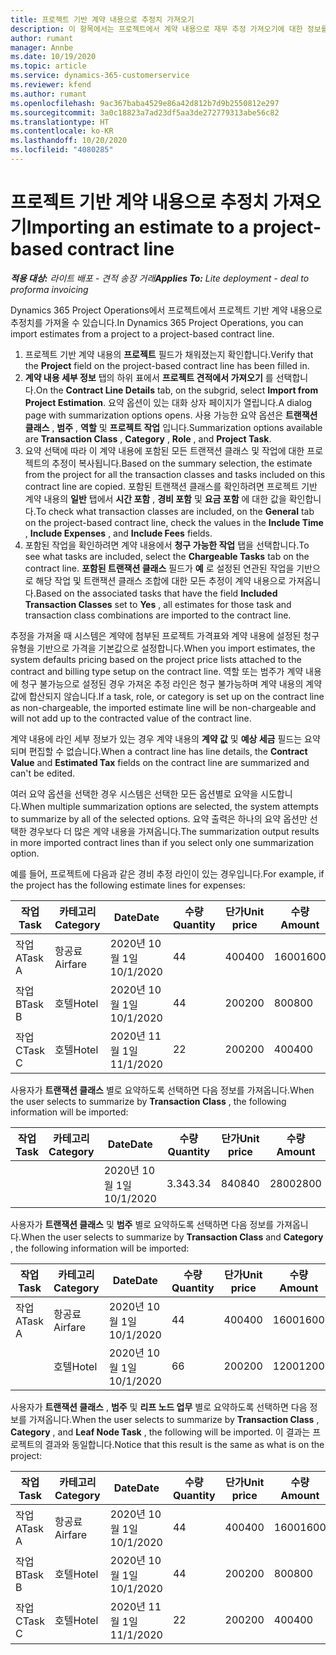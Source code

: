 ```yaml
---
title: 프로젝트 기반 계약 내용으로 추정치 가져오기
description: 이 항목에서는 프로젝트에서 계약 내용으로 재무 추정 가져오기에 대한 정보를 제공합니다.
author: rumant
manager: Annbe
ms.date: 10/19/2020
ms.topic: article
ms.service: dynamics-365-customerservice
ms.reviewer: kfend
ms.author: rumant
ms.openlocfilehash: 9ac367baba4529e86a42d812b7d9b2550812e297
ms.sourcegitcommit: 3a0c18823a7ad23df5aa3de272779313abe56c82
ms.translationtype: HT
ms.contentlocale: ko-KR
ms.lasthandoff: 10/20/2020
ms.locfileid: "4080285"
---
```

# <a name="importing-an-estimate-to-a-project-based-contract-line"></a><span data-ttu-id="fff6a-103">프로젝트 기반 계약 내용으로 추정치 가져오기</span><span class="sxs-lookup"><span data-stu-id="fff6a-103">Importing an estimate to a project-based contract line</span></span>

<span data-ttu-id="fff6a-104">_**적용 대상:** 라이트 배포 - 견적 송장 거래_</span><span class="sxs-lookup"><span data-stu-id="fff6a-104">_**Applies To:** Lite deployment - deal to proforma invoicing_</span></span>

<span data-ttu-id="fff6a-105">Dynamics 365 Project Operations에서 프로젝트에서 프로젝트 기반 계약 내용으로 추정치를 가져올 수 있습니다.</span><span class="sxs-lookup"><span data-stu-id="fff6a-105">In Dynamics 365 Project Operations, you can import estimates from a project to a project-based contract line.</span></span>

1. <span data-ttu-id="fff6a-106">프로젝트 기반 계약 내용의 **프로젝트** 필드가 채워졌는지 확인합니다.</span><span class="sxs-lookup"><span data-stu-id="fff6a-106">Verify that the **Project** field on the project-based contract line has been filled in.</span></span>
2. <span data-ttu-id="fff6a-107">**계약 내용 세부 정보** 탭의 하위 표에서 **프로젝트 견적에서 가져오기** 를 선택합니다.</span><span class="sxs-lookup"><span data-stu-id="fff6a-107">On the **Contract Line Details** tab, on the subgrid, select **Import from Project Estimation**.</span></span> <span data-ttu-id="fff6a-108">요약 옵션이 있는 대화 상자 페이지가 열립니다.</span><span class="sxs-lookup"><span data-stu-id="fff6a-108">A dialog page with summarization options opens.</span></span> <span data-ttu-id="fff6a-109">사용 가능한 요약 옵션은 **트랜잭션 클래스** , **범주** , **역할** 및 **프로젝트 작업** 입니다.</span><span class="sxs-lookup"><span data-stu-id="fff6a-109">Summarization options available are **Transaction Class** , **Category** , **Role** , and **Project Task**.</span></span>
3. <span data-ttu-id="fff6a-110">요약 선택에 따라 이 계약 내용에 포함된 모든 트랜잭션 클래스 및 작업에 대한 프로젝트의 추정이 복사됩니다.</span><span class="sxs-lookup"><span data-stu-id="fff6a-110">Based on the summary selection, the estimate from the project for all the transaction classes and tasks included on this contract line are copied.</span></span> <span data-ttu-id="fff6a-111">포함된 트랜잭션 클래스를 확인하려면 프로젝트 기반 계약 내용의 **일반** 탭에서 **시간 포함** , **경비 포함** 및 **요금 포함** 에 대한 값을 확인합니다.</span><span class="sxs-lookup"><span data-stu-id="fff6a-111">To check what transaction classes are included, on the **General** tab on the project-based contract line, check the values in the **Include Time** , **Include Expenses** , and **Include Fees** fields.</span></span> 
4. <span data-ttu-id="fff6a-112">포함된 작업을 확인하려면 계약 내용에서 **청구 가능한 작업** 탭을 선택합니다.</span><span class="sxs-lookup"><span data-stu-id="fff6a-112">To see what tasks are included, select the **Chargeable Tasks** tab on the contract line.</span></span> <span data-ttu-id="fff6a-113">**포함된 트랜잭션 클래스** 필드가 **예** 로 설정된 연관된 작업을 기반으로 해당 작업 및 트랜잭션 클래스 조합에 대한 모든 추정이 계약 내용으로 가져옵니다.</span><span class="sxs-lookup"><span data-stu-id="fff6a-113">Based on the associated tasks that have the field **Included Transaction Classes** set to **Yes** , all estimates for those task and transaction class combinations are imported to the contract line.</span></span>

<span data-ttu-id="fff6a-114">추정을 가져올 때 시스템은 계약에 첨부된 프로젝트 가격표와 계약 내용에 설정된 청구 유형을 기반으로 가격을 기본값으로 설정합니다.</span><span class="sxs-lookup"><span data-stu-id="fff6a-114">When you import estimates, the system defaults pricing based on the project price lists attached to the contract and billing type setup on the contract line.</span></span> <span data-ttu-id="fff6a-115">역할 또는 범주가 계약 내용에 청구 불가능으로 설정된 경우 가져온 추정 라인은 청구 불가능하며 계약 내용의 계약 값에 합산되지 않습니다.</span><span class="sxs-lookup"><span data-stu-id="fff6a-115">If a task, role, or category is set up on the contract line as non-chargeable, the imported estimate line will be non-chargeable and will not add up to the contracted value of the contract line.</span></span>

<span data-ttu-id="fff6a-116">계약 내용에 라인 세부 정보가 있는 경우 계약 내용의 **계약 값** 및 **예상 세금** 필드는 요약되며 편집할 수 없습니다.</span><span class="sxs-lookup"><span data-stu-id="fff6a-116">When a contract line has line details, the **Contract Value** and **Estimated Tax** fields on the contract line are summarized and can't be edited.</span></span>

<span data-ttu-id="fff6a-117">여러 요약 옵션을 선택한 경우 시스템은 선택한 모든 옵션별로 요약을 시도합니다.</span><span class="sxs-lookup"><span data-stu-id="fff6a-117">When multiple summarization options are selected, the system attempts to summarize by all of the selected options.</span></span> <span data-ttu-id="fff6a-118">요약 출력은 하나의 요약 옵션만 선택한 경우보다 더 많은 계약 내용을 가져옵니다.</span><span class="sxs-lookup"><span data-stu-id="fff6a-118">The summarization output results in more imported contract lines than if you select only one summarization option.</span></span>

<span data-ttu-id="fff6a-119">예를 들어, 프로젝트에 다음과 같은 경비 추정 라인이 있는 경우입니다.</span><span class="sxs-lookup"><span data-stu-id="fff6a-119">For example, if the project has the following estimate lines for expenses:</span></span>

| <span data-ttu-id="fff6a-120">작업</span><span class="sxs-lookup"><span data-stu-id="fff6a-120">Task</span></span> | <span data-ttu-id="fff6a-121">카테고리</span><span class="sxs-lookup"><span data-stu-id="fff6a-121">Category</span></span> | <span data-ttu-id="fff6a-122">Date</span><span class="sxs-lookup"><span data-stu-id="fff6a-122">Date</span></span> | <span data-ttu-id="fff6a-123">수량</span><span class="sxs-lookup"><span data-stu-id="fff6a-123">Quantity</span></span> | <span data-ttu-id="fff6a-124">단가</span><span class="sxs-lookup"><span data-stu-id="fff6a-124">Unit price</span></span> | <span data-ttu-id="fff6a-125">수량</span><span class="sxs-lookup"><span data-stu-id="fff6a-125">Amount</span></span> |
| --- | --- | --- | --- | --- | --- |
| <span data-ttu-id="fff6a-126">작업 A</span><span class="sxs-lookup"><span data-stu-id="fff6a-126">Task A</span></span> | <span data-ttu-id="fff6a-127">항공료</span><span class="sxs-lookup"><span data-stu-id="fff6a-127">Airfare</span></span> | <span data-ttu-id="fff6a-128">2020년 10월 1일</span><span class="sxs-lookup"><span data-stu-id="fff6a-128">10/1/2020</span></span> | <span data-ttu-id="fff6a-129">4</span><span class="sxs-lookup"><span data-stu-id="fff6a-129">4</span></span> | <span data-ttu-id="fff6a-130">400</span><span class="sxs-lookup"><span data-stu-id="fff6a-130">400</span></span> | <span data-ttu-id="fff6a-131">1600</span><span class="sxs-lookup"><span data-stu-id="fff6a-131">1600</span></span> |
| <span data-ttu-id="fff6a-132">작업 B</span><span class="sxs-lookup"><span data-stu-id="fff6a-132">Task B</span></span> | <span data-ttu-id="fff6a-133">호텔</span><span class="sxs-lookup"><span data-stu-id="fff6a-133">Hotel</span></span> | <span data-ttu-id="fff6a-134">2020년 10월 1일</span><span class="sxs-lookup"><span data-stu-id="fff6a-134">10/1/2020</span></span> | <span data-ttu-id="fff6a-135">4</span><span class="sxs-lookup"><span data-stu-id="fff6a-135">4</span></span> | <span data-ttu-id="fff6a-136">200</span><span class="sxs-lookup"><span data-stu-id="fff6a-136">200</span></span> | <span data-ttu-id="fff6a-137">800</span><span class="sxs-lookup"><span data-stu-id="fff6a-137">800</span></span> |
| <span data-ttu-id="fff6a-138">작업 C</span><span class="sxs-lookup"><span data-stu-id="fff6a-138">Task C</span></span> | <span data-ttu-id="fff6a-139">호텔</span><span class="sxs-lookup"><span data-stu-id="fff6a-139">Hotel</span></span> | <span data-ttu-id="fff6a-140">2020년 11월 1일</span><span class="sxs-lookup"><span data-stu-id="fff6a-140">11/1/2020</span></span> | <span data-ttu-id="fff6a-141">2</span><span class="sxs-lookup"><span data-stu-id="fff6a-141">2</span></span> | <span data-ttu-id="fff6a-142">200</span><span class="sxs-lookup"><span data-stu-id="fff6a-142">200</span></span> | <span data-ttu-id="fff6a-143">400</span><span class="sxs-lookup"><span data-stu-id="fff6a-143">400</span></span> |

<span data-ttu-id="fff6a-144">사용자가 **트랜잭션 클래스** 별로 요약하도록 선택하면 다음 정보를 가져옵니다.</span><span class="sxs-lookup"><span data-stu-id="fff6a-144">When the user selects to summarize by **Transaction Class** , the following information will be imported:</span></span>

| <span data-ttu-id="fff6a-145">작업</span><span class="sxs-lookup"><span data-stu-id="fff6a-145">Task</span></span> | <span data-ttu-id="fff6a-146">카테고리</span><span class="sxs-lookup"><span data-stu-id="fff6a-146">Category</span></span> | <span data-ttu-id="fff6a-147">Date</span><span class="sxs-lookup"><span data-stu-id="fff6a-147">Date</span></span> | <span data-ttu-id="fff6a-148">수량</span><span class="sxs-lookup"><span data-stu-id="fff6a-148">Quantity</span></span> | <span data-ttu-id="fff6a-149">단가</span><span class="sxs-lookup"><span data-stu-id="fff6a-149">Unit price</span></span> | <span data-ttu-id="fff6a-150">수량</span><span class="sxs-lookup"><span data-stu-id="fff6a-150">Amount</span></span> |
| --- | --- | --- | --- | --- | --- |
| &nbsp; | &nbsp; | <span data-ttu-id="fff6a-151">2020년 10월 1일</span><span class="sxs-lookup"><span data-stu-id="fff6a-151">10/1/2020</span></span> | <span data-ttu-id="fff6a-152">3.34</span><span class="sxs-lookup"><span data-stu-id="fff6a-152">3.34</span></span> | <span data-ttu-id="fff6a-153">840</span><span class="sxs-lookup"><span data-stu-id="fff6a-153">840</span></span> | <span data-ttu-id="fff6a-154">2800</span><span class="sxs-lookup"><span data-stu-id="fff6a-154">2800</span></span> |

<span data-ttu-id="fff6a-155">사용자가 **트랜잭션 클래스** 및 **범주** 별로 요약하도록 선택하면 다음 정보를 가져옵니다.</span><span class="sxs-lookup"><span data-stu-id="fff6a-155">When the user selects to summarize by **Transaction Class** and **Category** , the following information will be imported:</span></span>

| <span data-ttu-id="fff6a-156">작업</span><span class="sxs-lookup"><span data-stu-id="fff6a-156">Task</span></span> | <span data-ttu-id="fff6a-157">카테고리</span><span class="sxs-lookup"><span data-stu-id="fff6a-157">Category</span></span> | <span data-ttu-id="fff6a-158">Date</span><span class="sxs-lookup"><span data-stu-id="fff6a-158">Date</span></span> | <span data-ttu-id="fff6a-159">수량</span><span class="sxs-lookup"><span data-stu-id="fff6a-159">Quantity</span></span> | <span data-ttu-id="fff6a-160">단가</span><span class="sxs-lookup"><span data-stu-id="fff6a-160">Unit price</span></span> | <span data-ttu-id="fff6a-161">수량</span><span class="sxs-lookup"><span data-stu-id="fff6a-161">Amount</span></span> |
| --- | --- | --- | --- | --- | --- |
| <span data-ttu-id="fff6a-162">작업 A</span><span class="sxs-lookup"><span data-stu-id="fff6a-162">Task A</span></span> | <span data-ttu-id="fff6a-163">항공료</span><span class="sxs-lookup"><span data-stu-id="fff6a-163">Airfare</span></span> | <span data-ttu-id="fff6a-164">2020년 10월 1일</span><span class="sxs-lookup"><span data-stu-id="fff6a-164">10/1/2020</span></span> | <span data-ttu-id="fff6a-165">4</span><span class="sxs-lookup"><span data-stu-id="fff6a-165">4</span></span> | <span data-ttu-id="fff6a-166">400</span><span class="sxs-lookup"><span data-stu-id="fff6a-166">400</span></span> | <span data-ttu-id="fff6a-167">1600</span><span class="sxs-lookup"><span data-stu-id="fff6a-167">1600</span></span> |
| &nbsp;| <span data-ttu-id="fff6a-168">호텔</span><span class="sxs-lookup"><span data-stu-id="fff6a-168">Hotel</span></span> | <span data-ttu-id="fff6a-169">2020년 10월 1일</span><span class="sxs-lookup"><span data-stu-id="fff6a-169">10/1/2020</span></span> | <span data-ttu-id="fff6a-170">6</span><span class="sxs-lookup"><span data-stu-id="fff6a-170">6</span></span> | <span data-ttu-id="fff6a-171">200</span><span class="sxs-lookup"><span data-stu-id="fff6a-171">200</span></span> | <span data-ttu-id="fff6a-172">1200</span><span class="sxs-lookup"><span data-stu-id="fff6a-172">1200</span></span> |

<span data-ttu-id="fff6a-173">사용자가 **트랜잭션 클래스** , **범주** 및 **리프 노드 업무** 별로 요약하도록 선택하면 다음 정보를 가져옵니다.</span><span class="sxs-lookup"><span data-stu-id="fff6a-173">When the user selects to summarize by **Transaction Class** , **Category** , and **Leaf Node Task** , the following will be imported.</span></span> <span data-ttu-id="fff6a-174">이 결과는 프로젝트의 결과와 동일합니다.</span><span class="sxs-lookup"><span data-stu-id="fff6a-174">Notice that this result is the same as what is on the project:</span></span>

| <span data-ttu-id="fff6a-175">작업</span><span class="sxs-lookup"><span data-stu-id="fff6a-175">Task</span></span> | <span data-ttu-id="fff6a-176">카테고리</span><span class="sxs-lookup"><span data-stu-id="fff6a-176">Category</span></span> | <span data-ttu-id="fff6a-177">Date</span><span class="sxs-lookup"><span data-stu-id="fff6a-177">Date</span></span> | <span data-ttu-id="fff6a-178">수량</span><span class="sxs-lookup"><span data-stu-id="fff6a-178">Quantity</span></span> | <span data-ttu-id="fff6a-179">단가</span><span class="sxs-lookup"><span data-stu-id="fff6a-179">Unit price</span></span> | <span data-ttu-id="fff6a-180">수량</span><span class="sxs-lookup"><span data-stu-id="fff6a-180">Amount</span></span> |
| --- | --- | --- | --- | --- | --- |
| <span data-ttu-id="fff6a-181">작업 A</span><span class="sxs-lookup"><span data-stu-id="fff6a-181">Task A</span></span> | <span data-ttu-id="fff6a-182">항공료</span><span class="sxs-lookup"><span data-stu-id="fff6a-182">Airfare</span></span> | <span data-ttu-id="fff6a-183">2020년 10월 1일</span><span class="sxs-lookup"><span data-stu-id="fff6a-183">10/1/2020</span></span> | <span data-ttu-id="fff6a-184">4</span><span class="sxs-lookup"><span data-stu-id="fff6a-184">4</span></span> | <span data-ttu-id="fff6a-185">400</span><span class="sxs-lookup"><span data-stu-id="fff6a-185">400</span></span> | <span data-ttu-id="fff6a-186">1600</span><span class="sxs-lookup"><span data-stu-id="fff6a-186">1600</span></span> |
| <span data-ttu-id="fff6a-187">작업 B</span><span class="sxs-lookup"><span data-stu-id="fff6a-187">Task B</span></span> | <span data-ttu-id="fff6a-188">호텔</span><span class="sxs-lookup"><span data-stu-id="fff6a-188">Hotel</span></span> | <span data-ttu-id="fff6a-189">2020년 10월 1일</span><span class="sxs-lookup"><span data-stu-id="fff6a-189">10/1/2020</span></span> | <span data-ttu-id="fff6a-190">4</span><span class="sxs-lookup"><span data-stu-id="fff6a-190">4</span></span> | <span data-ttu-id="fff6a-191">200</span><span class="sxs-lookup"><span data-stu-id="fff6a-191">200</span></span> | <span data-ttu-id="fff6a-192">800</span><span class="sxs-lookup"><span data-stu-id="fff6a-192">800</span></span> |
| <span data-ttu-id="fff6a-193">작업 C</span><span class="sxs-lookup"><span data-stu-id="fff6a-193">Task C</span></span> | <span data-ttu-id="fff6a-194">호텔</span><span class="sxs-lookup"><span data-stu-id="fff6a-194">Hotel</span></span> | <span data-ttu-id="fff6a-195">2020년 11월 1일</span><span class="sxs-lookup"><span data-stu-id="fff6a-195">11/1/2020</span></span> | <span data-ttu-id="fff6a-196">2</span><span class="sxs-lookup"><span data-stu-id="fff6a-196">2</span></span> | <span data-ttu-id="fff6a-197">200</span><span class="sxs-lookup"><span data-stu-id="fff6a-197">200</span></span> | <span data-ttu-id="fff6a-198">400</span><span class="sxs-lookup"><span data-stu-id="fff6a-198">400</span></span> |
